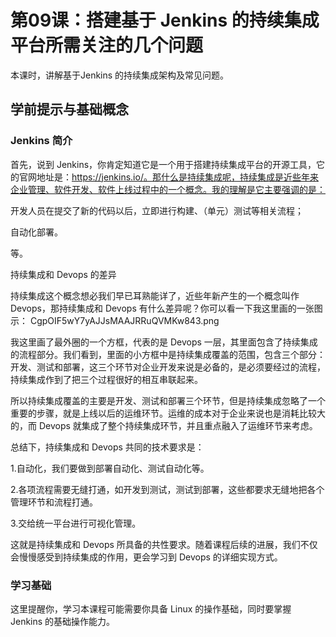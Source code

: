# 第09课：搭建基于 Jenkins 的持续集成平台所需关注的几个问题

本课时，讲解基于Jenkins 的持续集成架构及常见问题。

## 学前提示与基础概念

### Jenkins 简介

首先，说到 Jenkins，你肯定知道它是一个用于搭建持续集成平台的开源工具，它的官网地址是：https://jenkins.io/。那什么是持续集成呢，持续集成是近些年来企业管理、软件开发、软件上线过程中的一个概念。我的理解是它主要强调的是：

开发人员在提交了新的代码以后，立即进行构建、（单元）测试等相关流程；

自动化部署。

等。

持续集成和 Devops 的差异

持续集成这个概念想必我们早已耳熟能详了，近些年新产生的一个概念叫作 Devops，那持续集成和 Devops 有什么差异呢？你可以看一下我这里画的一张图示：
CgpOIF5wY7yAJJsMAAJRRuQVMKw843.png

我这里画了最外圈的一个方框，代表的是 Devops 一层，其里面包含了持续集成的流程部分。我们看到，里面的小方框中是持续集成覆盖的范围，包含三个部分：开发、测试和部署，这三个环节对企业开发来说是必备的，是必须要经过的流程，持续集成作到了把三个过程很好的相互串联起来。



所以持续集成覆盖的主要是开发、测试和部署三个环节，但是持续集成忽略了一个重要的步骤，就是上线以后的运维环节。运维的成本对于企业来说也是消耗比较大的，而 Devops 就集成了整个持续集成环节，并且重点融入了运维环节来考虑。



总结下，持续集成和 Devops 共同的技术要求是：

1.自动化，我们要做到部署自动化、测试自动化等。

2.各项流程需要无缝打通，如开发到测试，测试到部署，这些都要求无缝地把各个管理环节和流程打通。

3.交给统一平台进行可视化管理。

这就是持续集成和 Devops 所具备的共性要求。随着课程后续的进展，我们不仅会慢慢感受到持续集成的作用，更会学习到 Devops 的详细实现方式。

### 学习基础

这里提醒你，学习本课程可能需要你具备 Linux 的操作基础，同时要掌握 Jenkins 的基础操作能力。